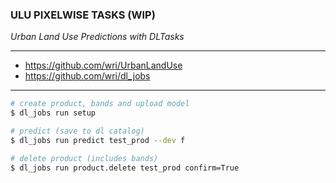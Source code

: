 ### ULU PIXELWISE TASKS (WIP)

_Urban Land Use Predictions with DLTasks_

___

* https://github.com/wri/UrbanLandUse
* https://github.com/wri/dl_jobs

---

```bash
# create product, bands and upload model
$ dl_jobs run setup

# predict (save to dl catalog)
$ dl_jobs run predict test_prod --dev f

# delete product (includes bands)
$ dl_jobs run product.delete test_prod confirm=True
```

